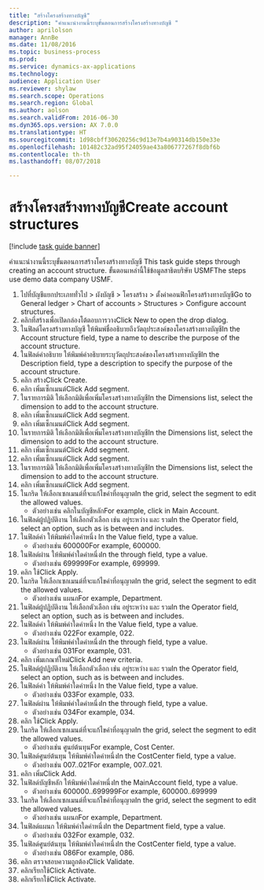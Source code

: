 ```yaml
--- 
title: "สร้างโครงสร้างทางบัญชี"
description: "คำแนะนำงานนี้ระบุขั้นตอนการสร้างโครงสร้างทางบัญชี "
author: aprilolson
manager: AnnBe
ms.date: 11/08/2016
ms.topic: business-process
ms.prod: 
ms.service: dynamics-ax-applications
ms.technology: 
audience: Application User
ms.reviewer: shylaw
ms.search.scope: Operations
ms.search.region: Global
ms.author: aolson
ms.search.validFrom: 2016-06-30
ms.dyn365.ops.version: AX 7.0.0
ms.translationtype: HT
ms.sourcegitcommit: 1d98cbff30620256c9d13e7b4a90314db150e33e
ms.openlocfilehash: 101482c32ad95f24059ae43a806777267f8dbf6b
ms.contentlocale: th-th
ms.lasthandoff: 08/07/2018

---
```

# <a name="create-account-structures"></a><span data-ttu-id="85d39-103">สร้างโครงสร้างทางบัญชี</span><span class="sxs-lookup"><span data-stu-id="85d39-103">Create account structures</span></span>

[!include [task guide banner](../../includes/task-guide-banner.md)]

<span data-ttu-id="85d39-104">คำแนะนำงานนี้ระบุขั้นตอนการสร้างโครงสร้างทางบัญชี </span><span class="sxs-lookup"><span data-stu-id="85d39-104">This task guide steps through creating an account structure.</span></span> <span data-ttu-id="85d39-105">ขั้นตอนเหล่านี้ใช้ข้อมูลสาธิตบริษัท USMF</span><span class="sxs-lookup"><span data-stu-id="85d39-105">The steps use demo data company USMF.</span></span>

1. <span data-ttu-id="85d39-106">ไปที่บัญชีแยกประเภททั่วไป > ผังบัญชี > โครงสร้าง > ตั้งค่าคอนฟิกโครงสร้างทางบัญชี</span><span class="sxs-lookup"><span data-stu-id="85d39-106">Go to General ledger > Chart of accounts > Structures > Configure account structures.</span></span>
2. <span data-ttu-id="85d39-107">คลิกที่สร้างเพื่อเปิดกล่องโต้ตอบการวาง</span><span class="sxs-lookup"><span data-stu-id="85d39-107">Click New to open the drop dialog.</span></span>
3. <span data-ttu-id="85d39-108">ในฟิลด์โครงสร้างทางบัญชี ให้พิมพ์ชื่ออธิบายถึงวัตถุประสงค์ของโครงสร้างทางบัญชี</span><span class="sxs-lookup"><span data-stu-id="85d39-108">In the Account structure field, type a name to describe the purpose of the account structure.</span></span>
4. <span data-ttu-id="85d39-109">ในฟิลด์คำอธิบาย ให้พิมพ์คำอธิบายระบุวัตถุประสงค์ของโครงสร้างทางบัญชี</span><span class="sxs-lookup"><span data-stu-id="85d39-109">In the Description field, type a description to specify the purpose of the account structure.</span></span>
5. <span data-ttu-id="85d39-110">คลิก สร้าง</span><span class="sxs-lookup"><span data-stu-id="85d39-110">Click Create.</span></span>
6. <span data-ttu-id="85d39-111">คลิก เพิ่มเซ็กเมนต์</span><span class="sxs-lookup"><span data-stu-id="85d39-111">Click Add segment.</span></span>
7. <span data-ttu-id="85d39-112">ในรายการมิติ ให้เลือกมิติเพื่อเพิ่มโครงสร้างทางบัญชี</span><span class="sxs-lookup"><span data-stu-id="85d39-112">In the Dimensions list, select the dimension to add to the account structure.</span></span>
8. <span data-ttu-id="85d39-113">คลิก เพิ่มเซ็กเมนต์</span><span class="sxs-lookup"><span data-stu-id="85d39-113">Click Add segment.</span></span>
9. <span data-ttu-id="85d39-114">คลิก เพิ่มเซ็กเมนต์</span><span class="sxs-lookup"><span data-stu-id="85d39-114">Click Add segment.</span></span>
10. <span data-ttu-id="85d39-115">ในรายการมิติ ให้เลือกมิติเพื่อเพิ่มโครงสร้างทางบัญชี</span><span class="sxs-lookup"><span data-stu-id="85d39-115">In the Dimensions list, select the dimension to add to the account structure.</span></span>
11. <span data-ttu-id="85d39-116">คลิก เพิ่มเซ็กเมนต์</span><span class="sxs-lookup"><span data-stu-id="85d39-116">Click Add segment.</span></span>
12. <span data-ttu-id="85d39-117">คลิก เพิ่มเซ็กเมนต์</span><span class="sxs-lookup"><span data-stu-id="85d39-117">Click Add segment.</span></span>
13. <span data-ttu-id="85d39-118">ในรายการมิติ ให้เลือกมิติเพื่อเพิ่มโครงสร้างทางบัญชี</span><span class="sxs-lookup"><span data-stu-id="85d39-118">In the Dimensions list, select the dimension to add to the account structure.</span></span>
14. <span data-ttu-id="85d39-119">คลิก เพิ่มเซ็กเมนต์</span><span class="sxs-lookup"><span data-stu-id="85d39-119">Click Add segment.</span></span>
15. <span data-ttu-id="85d39-120">ในกริด ให้เลือกเซกเมนต์ที่จะแก้ไขค่าที่อนุญาต</span><span class="sxs-lookup"><span data-stu-id="85d39-120">In the grid, select the segment to edit the allowed values.</span></span>
    * <span data-ttu-id="85d39-121">ตัวอย่างเช่น คลิกในบัญชีหลัก</span><span class="sxs-lookup"><span data-stu-id="85d39-121">For example, click in Main Account.</span></span>  
16. <span data-ttu-id="85d39-122">ในฟิลด์ผู้ปฏิบัติงาน ให้เลือกตัวเลือก เช่น อยู่ระหว่าง และ รวม</span><span class="sxs-lookup"><span data-stu-id="85d39-122">In the Operator field, select an option, such as is between and includes.</span></span>
17. <span data-ttu-id="85d39-123">ในฟิลด์ค่า ให้พิมพ์ค่าใดค่าหนึ่ง </span><span class="sxs-lookup"><span data-stu-id="85d39-123">In the Value field, type a value.</span></span>
    * <span data-ttu-id="85d39-124">ตัวอย่างเช่น 600000</span><span class="sxs-lookup"><span data-stu-id="85d39-124">For example, 600000.</span></span>  
18. <span data-ttu-id="85d39-125">ในฟิลด์ผ่าน ให้พิมพ์ค่าใดค่าหนึ่ง</span><span class="sxs-lookup"><span data-stu-id="85d39-125">In the through field, type a value.</span></span>
    * <span data-ttu-id="85d39-126">ตัวอย่างเช่น 699999</span><span class="sxs-lookup"><span data-stu-id="85d39-126">For example, 699999.</span></span>  
19. <span data-ttu-id="85d39-127">คลิก ใช้</span><span class="sxs-lookup"><span data-stu-id="85d39-127">Click Apply.</span></span>
20. <span data-ttu-id="85d39-128">ในกริด ให้เลือกเซกเมนต์ที่จะแก้ไขค่าที่อนุญาต</span><span class="sxs-lookup"><span data-stu-id="85d39-128">In the grid, select the segment to edit the allowed values.</span></span>
    * <span data-ttu-id="85d39-129">ตัวอย่างเช่น แผนก</span><span class="sxs-lookup"><span data-stu-id="85d39-129">For example, Department.</span></span>  
21. <span data-ttu-id="85d39-130">ในฟิลด์ผู้ปฏิบัติงาน ให้เลือกตัวเลือก เช่น อยู่ระหว่าง และ รวม</span><span class="sxs-lookup"><span data-stu-id="85d39-130">In the Operator field, select an option, such as is between and includes.</span></span>
22. <span data-ttu-id="85d39-131">ในฟิลด์ค่า ให้พิมพ์ค่าใดค่าหนึ่ง </span><span class="sxs-lookup"><span data-stu-id="85d39-131">In the Value field, type a value.</span></span>
    * <span data-ttu-id="85d39-132">ตัวอย่างเช่น 022</span><span class="sxs-lookup"><span data-stu-id="85d39-132">For example, 022.</span></span>  
23. <span data-ttu-id="85d39-133">ในฟิลด์ผ่าน ให้พิมพ์ค่าใดค่าหนึ่ง</span><span class="sxs-lookup"><span data-stu-id="85d39-133">In the through field, type a value.</span></span>
    * <span data-ttu-id="85d39-134">ตัวอย่างเช่น 031</span><span class="sxs-lookup"><span data-stu-id="85d39-134">For example, 031.</span></span>  
24. <span data-ttu-id="85d39-135">คลิก เพิ่มเกณฑ์ใหม่</span><span class="sxs-lookup"><span data-stu-id="85d39-135">Click Add new criteria.</span></span>
25. <span data-ttu-id="85d39-136">ในฟิลด์ผู้ปฏิบัติงาน ให้เลือกตัวเลือก เช่น อยู่ระหว่าง และ รวม</span><span class="sxs-lookup"><span data-stu-id="85d39-136">In the Operator field, select an option, such as is between and includes.</span></span>
26. <span data-ttu-id="85d39-137">ในฟิลด์ค่า ให้พิมพ์ค่าใดค่าหนึ่ง </span><span class="sxs-lookup"><span data-stu-id="85d39-137">In the Value field, type a value.</span></span>
    * <span data-ttu-id="85d39-138">ตัวอย่างเช่น 033</span><span class="sxs-lookup"><span data-stu-id="85d39-138">For example, 033.</span></span>  
27. <span data-ttu-id="85d39-139">ในฟิลด์ผ่าน ให้พิมพ์ค่าใดค่าหนึ่ง</span><span class="sxs-lookup"><span data-stu-id="85d39-139">In the through field, type a value.</span></span>
    * <span data-ttu-id="85d39-140">ตัวอย่างเช่น 034</span><span class="sxs-lookup"><span data-stu-id="85d39-140">For example, 034.</span></span>  
28. <span data-ttu-id="85d39-141">คลิก ใช้</span><span class="sxs-lookup"><span data-stu-id="85d39-141">Click Apply.</span></span>
29. <span data-ttu-id="85d39-142">ในกริด ให้เลือกเซกเมนต์ที่จะแก้ไขค่าที่อนุญาต</span><span class="sxs-lookup"><span data-stu-id="85d39-142">In the grid, select the segment to edit the allowed values.</span></span>
    * <span data-ttu-id="85d39-143">ตัวอย่างเช่น ศูนย์ต้นทุน</span><span class="sxs-lookup"><span data-stu-id="85d39-143">For example, Cost Center.</span></span>  
30. <span data-ttu-id="85d39-144">ในฟิลด์ศูนย์ต้นทุน ให้พิมพ์ค่าใดค่าหนึ่ง</span><span class="sxs-lookup"><span data-stu-id="85d39-144">In the CostCenter field, type a value.</span></span>
    * <span data-ttu-id="85d39-145">ตัวอย่างเช่น 007..021</span><span class="sxs-lookup"><span data-stu-id="85d39-145">For example, 007..021.</span></span>  
31. <span data-ttu-id="85d39-146">คลิก เพิ่ม</span><span class="sxs-lookup"><span data-stu-id="85d39-146">Click Add.</span></span>
32. <span data-ttu-id="85d39-147">ในฟิลด์บัญชีหลัก ให้พิมพ์ค่าใดค่าหนึ่ง</span><span class="sxs-lookup"><span data-stu-id="85d39-147">In the MainAccount field, type a value.</span></span>
    * <span data-ttu-id="85d39-148">ตัวอย่างเช่น 600000..699999</span><span class="sxs-lookup"><span data-stu-id="85d39-148">For example, 600000..699999</span></span>  
33. <span data-ttu-id="85d39-149">ในกริด ให้เลือกเซกเมนต์ที่จะแก้ไขค่าที่อนุญาต</span><span class="sxs-lookup"><span data-stu-id="85d39-149">In the grid, select the segment to edit the allowed values.</span></span>
    * <span data-ttu-id="85d39-150">ตัวอย่างเช่น แผนก</span><span class="sxs-lookup"><span data-stu-id="85d39-150">For example, Department.</span></span>  
34. <span data-ttu-id="85d39-151">ในฟิลด์แผนก ให้พิมพ์ค่าใดค่าหนึ่ง</span><span class="sxs-lookup"><span data-stu-id="85d39-151">In the Department field, type a value.</span></span>
    * <span data-ttu-id="85d39-152">ตัวอย่างเช่น 032</span><span class="sxs-lookup"><span data-stu-id="85d39-152">For example, 032.</span></span>  
35. <span data-ttu-id="85d39-153">ในฟิลด์ศูนย์ต้นทุน ให้พิมพ์ค่าใดค่าหนึ่ง</span><span class="sxs-lookup"><span data-stu-id="85d39-153">In the CostCenter field, type a value.</span></span>
    * <span data-ttu-id="85d39-154">ตัวอย่างเช่น 086</span><span class="sxs-lookup"><span data-stu-id="85d39-154">For example, 086.</span></span>  
36. <span data-ttu-id="85d39-155">คลิก ตรวจสอบความถูกต้อง</span><span class="sxs-lookup"><span data-stu-id="85d39-155">Click Validate.</span></span>
37. <span data-ttu-id="85d39-156">คลิกเรียกใช้</span><span class="sxs-lookup"><span data-stu-id="85d39-156">Click Activate.</span></span>
38. <span data-ttu-id="85d39-157">คลิกเรียกใช้</span><span class="sxs-lookup"><span data-stu-id="85d39-157">Click Activate.</span></span>


